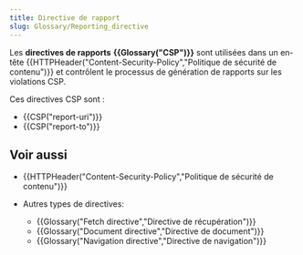 ```yaml
---
title: Directive de rapport
slug: Glossary/Reporting_directive
---
```


Les **directives de rapports** **{{Glossary("CSP")}}** sont utilisées dans un en-tête {{HTTPHeader("Content-Security-Policy","Politique de sécurité de contenu")}} et contrôlent le processus de génération de rapports sur les violations CSP.

Ces directives CSP sont :

- {{CSP("report-uri")}}
- {{CSP("report-to")}}

## Voir aussi

- {{HTTPHeader("Content-Security-Policy","Politique de sécurité de contenu")}}
- Autres types de directives:

  - {{Glossary("Fetch directive","Directive de récupération")}}
  - {{Glossary("Document directive","Directive de document")}}
  - {{Glossary("Navigation directive","Directive de navigation")}}
